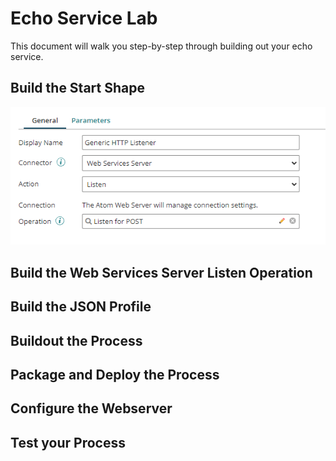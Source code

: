 # Echo Service Lab

This document will walk you step-by-step through building out your echo service.



## Build the Start Shape

![Start Shape](../res/startShape.png "Start Shape")

## Build the Web Services Server Listen Operation

## Build the JSON Profile

## Buildout the Process

## Package and Deploy the Process

## Configure the Webserver

## Test your Process

